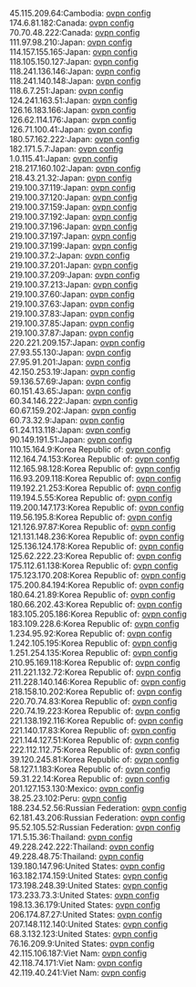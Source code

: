45.115.209.64:Cambodia: [ovpn config](vpn/45_115_209_64.ovpn)  
174.6.81.182:Canada: [ovpn config](vpn/174_6_81_182.ovpn)  
70.70.48.222:Canada: [ovpn config](vpn/70_70_48_222.ovpn)  
111.97.98.210:Japan: [ovpn config](vpn/111_97_98_210.ovpn)  
114.157.155.165:Japan: [ovpn config](vpn/114_157_155_165.ovpn)  
118.105.150.127:Japan: [ovpn config](vpn/118_105_150_127.ovpn)  
118.241.136.146:Japan: [ovpn config](vpn/118_241_136_146.ovpn)  
118.241.140.148:Japan: [ovpn config](vpn/118_241_140_148.ovpn)  
118.6.7.251:Japan: [ovpn config](vpn/118_6_7_251.ovpn)  
124.241.163.51:Japan: [ovpn config](vpn/124_241_163_51.ovpn)  
126.16.183.166:Japan: [ovpn config](vpn/126_16_183_166.ovpn)  
126.62.114.176:Japan: [ovpn config](vpn/126_62_114_176.ovpn)  
126.71.100.41:Japan: [ovpn config](vpn/126_71_100_41.ovpn)  
180.57.162.222:Japan: [ovpn config](vpn/180_57_162_222.ovpn)  
182.171.5.7:Japan: [ovpn config](vpn/182_171_5_7.ovpn)  
1.0.115.41:Japan: [ovpn config](vpn/1_0_115_41.ovpn)  
218.217.160.102:Japan: [ovpn config](vpn/218_217_160_102.ovpn)  
218.43.21.32:Japan: [ovpn config](vpn/218_43_21_32.ovpn)  
219.100.37.119:Japan: [ovpn config](vpn/219_100_37_119.ovpn)  
219.100.37.120:Japan: [ovpn config](vpn/219_100_37_120.ovpn)  
219.100.37.159:Japan: [ovpn config](vpn/219_100_37_159.ovpn)  
219.100.37.192:Japan: [ovpn config](vpn/219_100_37_192.ovpn)  
219.100.37.196:Japan: [ovpn config](vpn/219_100_37_196.ovpn)  
219.100.37.197:Japan: [ovpn config](vpn/219_100_37_197.ovpn)  
219.100.37.199:Japan: [ovpn config](vpn/219_100_37_199.ovpn)  
219.100.37.2:Japan: [ovpn config](vpn/219_100_37_2.ovpn)  
219.100.37.201:Japan: [ovpn config](vpn/219_100_37_201.ovpn)  
219.100.37.209:Japan: [ovpn config](vpn/219_100_37_209.ovpn)  
219.100.37.213:Japan: [ovpn config](vpn/219_100_37_213.ovpn)  
219.100.37.60:Japan: [ovpn config](vpn/219_100_37_60.ovpn)  
219.100.37.63:Japan: [ovpn config](vpn/219_100_37_63.ovpn)  
219.100.37.83:Japan: [ovpn config](vpn/219_100_37_83.ovpn)  
219.100.37.85:Japan: [ovpn config](vpn/219_100_37_85.ovpn)  
219.100.37.87:Japan: [ovpn config](vpn/219_100_37_87.ovpn)  
220.221.209.157:Japan: [ovpn config](vpn/220_221_209_157.ovpn)  
27.93.55.130:Japan: [ovpn config](vpn/27_93_55_130.ovpn)  
27.95.91.201:Japan: [ovpn config](vpn/27_95_91_201.ovpn)  
42.150.253.19:Japan: [ovpn config](vpn/42_150_253_19.ovpn)  
59.136.57.69:Japan: [ovpn config](vpn/59_136_57_69.ovpn)  
60.151.43.65:Japan: [ovpn config](vpn/60_151_43_65.ovpn)  
60.34.146.222:Japan: [ovpn config](vpn/60_34_146_222.ovpn)  
60.67.159.202:Japan: [ovpn config](vpn/60_67_159_202.ovpn)  
60.73.32.9:Japan: [ovpn config](vpn/60_73_32_9.ovpn)  
61.24.113.118:Japan: [ovpn config](vpn/61_24_113_118.ovpn)  
90.149.191.51:Japan: [ovpn config](vpn/90_149_191_51.ovpn)  
110.15.164.9:Korea Republic of: [ovpn config](vpn/110_15_164_9.ovpn)  
112.164.74.153:Korea Republic of: [ovpn config](vpn/112_164_74_153.ovpn)  
112.165.98.128:Korea Republic of: [ovpn config](vpn/112_165_98_128.ovpn)  
116.93.209.118:Korea Republic of: [ovpn config](vpn/116_93_209_118.ovpn)  
119.192.21.253:Korea Republic of: [ovpn config](vpn/119_192_21_253.ovpn)  
119.194.5.55:Korea Republic of: [ovpn config](vpn/119_194_5_55.ovpn)  
119.200.147.173:Korea Republic of: [ovpn config](vpn/119_200_147_173.ovpn)  
119.56.195.8:Korea Republic of: [ovpn config](vpn/119_56_195_8.ovpn)  
121.126.97.87:Korea Republic of: [ovpn config](vpn/121_126_97_87.ovpn)  
121.131.148.236:Korea Republic of: [ovpn config](vpn/121_131_148_236.ovpn)  
125.136.124.178:Korea Republic of: [ovpn config](vpn/125_136_124_178.ovpn)  
125.62.222.23:Korea Republic of: [ovpn config](vpn/125_62_222_23.ovpn)  
175.112.61.138:Korea Republic of: [ovpn config](vpn/175_112_61_138.ovpn)  
175.123.170.208:Korea Republic of: [ovpn config](vpn/175_123_170_208.ovpn)  
175.200.84.194:Korea Republic of: [ovpn config](vpn/175_200_84_194.ovpn)  
180.64.21.89:Korea Republic of: [ovpn config](vpn/180_64_21_89.ovpn)  
180.66.202.43:Korea Republic of: [ovpn config](vpn/180_66_202_43.ovpn)  
183.105.205.186:Korea Republic of: [ovpn config](vpn/183_105_205_186.ovpn)  
183.109.228.6:Korea Republic of: [ovpn config](vpn/183_109_228_6.ovpn)  
1.234.95.92:Korea Republic of: [ovpn config](vpn/1_234_95_92.ovpn)  
1.242.105.195:Korea Republic of: [ovpn config](vpn/1_242_105_195.ovpn)  
1.251.254.135:Korea Republic of: [ovpn config](vpn/1_251_254_135.ovpn)  
210.95.169.118:Korea Republic of: [ovpn config](vpn/210_95_169_118.ovpn)  
211.221.132.72:Korea Republic of: [ovpn config](vpn/211_221_132_72.ovpn)  
211.228.140.146:Korea Republic of: [ovpn config](vpn/211_228_140_146.ovpn)  
218.158.10.202:Korea Republic of: [ovpn config](vpn/218_158_10_202.ovpn)  
220.70.74.83:Korea Republic of: [ovpn config](vpn/220_70_74_83.ovpn)  
220.74.19.223:Korea Republic of: [ovpn config](vpn/220_74_19_223.ovpn)  
221.138.192.116:Korea Republic of: [ovpn config](vpn/221_138_192_116.ovpn)  
221.140.17.83:Korea Republic of: [ovpn config](vpn/221_140_17_83.ovpn)  
221.144.127.51:Korea Republic of: [ovpn config](vpn/221_144_127_51.ovpn)  
222.112.112.75:Korea Republic of: [ovpn config](vpn/222_112_112_75.ovpn)  
39.120.245.81:Korea Republic of: [ovpn config](vpn/39_120_245_81.ovpn)  
58.127.1.183:Korea Republic of: [ovpn config](vpn/58_127_1_183.ovpn)  
59.31.22.14:Korea Republic of: [ovpn config](vpn/59_31_22_14.ovpn)  
201.127.153.130:Mexico: [ovpn config](vpn/201_127_153_130.ovpn)  
38.25.23.102:Peru: [ovpn config](vpn/38_25_23_102.ovpn)  
188.234.52.56:Russian Federation: [ovpn config](vpn/188_234_52_56.ovpn)  
62.181.43.206:Russian Federation: [ovpn config](vpn/62_181_43_206.ovpn)  
95.52.105.52:Russian Federation: [ovpn config](vpn/95_52_105_52.ovpn)  
171.5.15.36:Thailand: [ovpn config](vpn/171_5_15_36.ovpn)  
49.228.242.222:Thailand: [ovpn config](vpn/49_228_242_222.ovpn)  
49.228.48.75:Thailand: [ovpn config](vpn/49_228_48_75.ovpn)  
139.180.147.96:United States: [ovpn config](vpn/139_180_147_96.ovpn)  
163.182.174.159:United States: [ovpn config](vpn/163_182_174_159.ovpn)  
173.198.248.39:United States: [ovpn config](vpn/173_198_248_39.ovpn)  
173.233.73.3:United States: [ovpn config](vpn/173_233_73_3.ovpn)  
198.13.36.179:United States: [ovpn config](vpn/198_13_36_179.ovpn)  
206.174.87.27:United States: [ovpn config](vpn/206_174_87_27.ovpn)  
207.148.112.140:United States: [ovpn config](vpn/207_148_112_140.ovpn)  
68.3.132.123:United States: [ovpn config](vpn/68_3_132_123.ovpn)  
76.16.209.9:United States: [ovpn config](vpn/76_16_209_9.ovpn)  
42.115.106.187:Viet Nam: [ovpn config](vpn/42_115_106_187.ovpn)  
42.118.74.171:Viet Nam: [ovpn config](vpn/42_118_74_171.ovpn)  
42.119.40.241:Viet Nam: [ovpn config](vpn/42_119_40_241.ovpn)  
